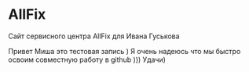 # AllFix
Сайт сервисного центра AllFix для Ивана Гуськова

Привет Миша это тестовая запись )
Я очень надеюсь что мы быстро освоим совместную работу в github )))
Удачи)
